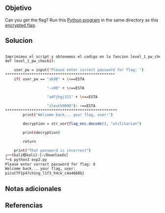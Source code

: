## Objetivo
Can you get the flag? Run this [Python program](https://artifacts.picoctf.net/c/386/patchme.flag.py) in the same directory as this [encrypted flag](https://artifacts.picoctf.net/c/386/flag.txt.enc).
## Solucion
```bash
  
Imprimimos el script y obtenemos el codigo en la funcion level_1_pw_check es donde se verifica la bandera, solo hay que quitar donde se compara la bandera y lo indentamos como se debe y nos dara la bandera:
def level_1_pw_check():

    user_pw = input("Please enter correct password for flag: ")
**************************************************
    if( user_pw == "ak98" + \<==ESTA

                   "-=90" + \<==ESTA

                   "adfjhgj321" + \<==ESTA

                   "sleuth9000"): <==ESTA
***************************************************
        print("Welcome back... your flag, user:")

        decryption = str_xor(flag_enc.decode(), "utilitarian")

        print(decryption)

        return

    print("That password is incorrect")
┌──(kali㉿kali)-[~/Downloads]
└─$ python3 exp2.py    
Please enter correct password for flag: d
Welcome back... your flag, user:
picoCTF{p47ch1ng_l1f3_h4ck_c4a4688b}

```

## Notas adicionales

## Referencias